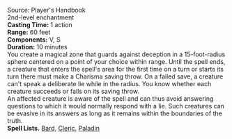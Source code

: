Source: Player's Handbook  
2nd-level enchantment  
**Casting Time:** 1 action  
**Range:** 60 feet  
**Components:** V, S  
**Duration:** 10 minutes  
You create a magical zone that guards against deception in a 15-foot-radius sphere centered on a point of your choice within range. Until the spell ends, a creature that enters the spell's area for the first time on a turn or starts its turn there must make a Charisma saving throw. On a failed save, a creature can't speak a deliberate lie while in the radius. You know whether each creature succeeds or fails on its saving throw.  
An affected creature is aware of the spell and can thus avoid answering questions to which it would normally respond with a lie. Such creatures can be evasive in its answers as long as it remains within the boundaries of the truth.  
**Spell Lists.** [Bard](../Spell%20Lists/Bard%20Spell%20List.md), [Cleric](../Spell%20Lists/Cleric%20Spell%20List.md), [Paladin](../Spell%20Lists/Paladin%20Spell%20List.md)
